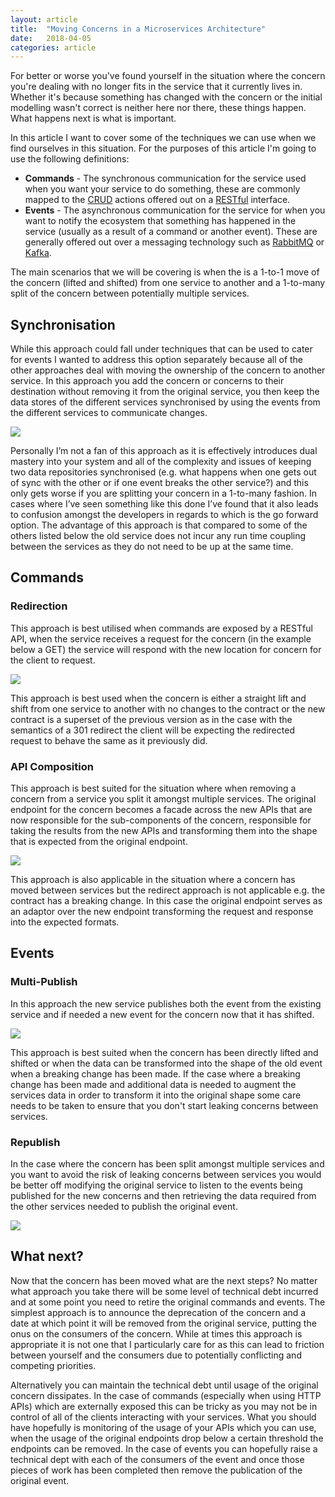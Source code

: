 ```yaml
---
layout: article
title:  "Moving Concerns in a Microservices Architecture"
date:   2018-04-05
categories: article
---
```


For better or worse you've found yourself in the situation where the concern you're dealing with no longer fits in the service that it currently lives in. Whether it's because something has changed with the concern or the initial modelling wasn't correct is neither here nor there, these things happen. What happens next is what is important.

In this article I want to cover some of the techniques we can use when we find ourselves in this situation. For the purposes of this article I'm going to use the following definitions:

* **Commands** - The synchronous communication for the service used when you want your service to do something, these are commonly mapped to the [CRUD](https://en.wikipedia.org/wiki/Create,_read,_update_and_delete) actions offered out on a [RESTful](https://en.wikipedia.org/wiki/Representational_state_transfer) interface.
* **Events** - The asynchronous communication for the service for when you want to notify the ecosystem that something has happened in the service (usually as a result of a command or another event). These are generally offered out over a messaging technology such as [RabbitMQ](https://www.rabbitmq.com/) or [Kafka](https://kafka.apache.org/).

The main scenarios that we will be covering is when the is a 1-to-1 move of the concern (lifted and shifted) from one service to another and a 1-to-many split of the concern between potentially multiple services.

## Synchronisation

While this approach could fall under techniques that can be used to cater for events I wanted to address this option separately because all of the other approaches deal with moving the ownership of the concern to another service. In this approach you add the concern or concerns to their destination without removing it from the original service, you then keep the data stores of the different services synchronised by using the events from the different services to communicate changes.

![](/images/moving-concerns-in-a-microservices-architecture/synchronisation.png)

Personally I’m not a fan of this approach as it is effectively introduces dual mastery into your system and all of the complexity and issues of keeping two data repositories synchronised (e.g. what happens when one gets out of sync with the other or if one event breaks the other service?) and this only gets worse if you are splitting your concern in a 1-to-many fashion. In cases where I’ve seen something like this done I’ve found that it also leads to confusion amongst the developers in regards to which is the go forward option. The advantage of this approach is that compared to some of the others listed below the old service does not incur any run time coupling between the services as they do not need to be up at the same time.

## Commands
### Redirection

This approach is best utilised when commands are exposed by a RESTful API, when the service receives a request for the concern (in the example below a GET) the service will respond with the new location for concern for the client to request.

![](/images/moving-concerns-in-a-microservices-architecture/command-redirect.png)

This approach is best used when the concern is either a straight lift and shift from one service to another with no changes to the contract or the new contract is a superset of the previous version as in the case with the semantics of a 301 redirect the client will be expecting the redirected request to behave the same as it previously did.

### API Composition

This approach is best suited for the situation where when removing a concern from a service you split it amongst multiple services. The original endpoint for the concern becomes a facade across the new APIs that are now responsible for the sub-components of the concern, responsible for taking the results from the new APIs and transforming them into the shape that is expected from the original endpoint.

![](/images/moving-concerns-in-a-microservices-architecture/command-composition.png)

This approach is also applicable in the situation where a concern has moved between services but the redirect approach is not applicable e.g. the contract has a breaking change. In this case the original endpoint serves as an adaptor over the new endpoint transforming the request and response into the expected formats.

## Events
### Multi-Publish

In this approach the new service publishes both the event from the existing service and if needed a new event for the concern now that it has shifted.

![](/images/moving-concerns-in-a-microservices-architecture/event-multipublish.png)

This approach is best suited when the concern has been directly lifted and shifted or when the data can be transformed into the shape of the old event when a breaking change has been made. If the case where a breaking change has been made and additional data is needed to augment the services data in order to transform it into the original shape some care needs to be taken to ensure that you don't start leaking concerns between services.

### Republish

In the case where the concern has been split amongst multiple services and you want to avoid the risk of leaking concerns between services you would be better off modifying the original service to listen to the events being published for the new concerns and then retrieving the data required from the other services needed to publish the original event.

![](/images/moving-concerns-in-a-microservices-architecture/event-republish.png)

## What next?

Now that the concern has been moved what are the next steps? No matter what approach you take there will be some level of technical debt incurred and at some point you need to retire the original commands and events. The simplest approach is to announce the deprecation of the concern and a date at which point it will be removed from the original service, putting the onus on the consumers of the concern. While at times this approach is appropriate it is not one that I particularly care for as this can lead to friction between yourself and the consumers due to potentially conflicting and competing priorities.

Alternatively you can maintain the technical debt until usage of the original concern dissipates. In the case of commands (especially when using HTTP APIs) which are externally exposed this can be tricky as you may not be in control of all of the clients interacting with your services. What you should have hopefully is monitoring of the usage of your APIs which you can use, when the usage of the original endpoints drop below a certain threshold the endpoints can be removed. In the case of events you can hopefully raise a technical dept with each of the consumers of the event and once those pieces of work has been completed then remove the publication of the original event.

